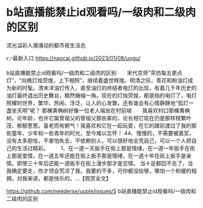 # b站直播能禁止id观看吗/一级肉和二级肉的区别
流光溢彩人潮涌动的都市夜生活总

👉最新入口 https://naocai.github.io/2023/01/08/uogu/

b站直播能禁止id观看吗/一级肉和二级肉的区别　　宋代京师“茶坊每五更点灯”，“向晚灯烛荧煌，上下相照”，继续着盛世辉煌。明清之际，青花和粉油灯成为新的时髦。清末洋油灯传入，直至油灯的终结者电灯的出现，有着几千年历史的油灯最终退出历史舞台，黯然蜷缩一角。现在的灯烛荧煌，都是指的电灯了，电灯照耀的世界，繁华、热闹、浮泛，让人的心发飘，还有谁会有心情静静地“孤灯一盏坐天明”呢？
那棵黄桷树好像一位老人端坐在村前坳　　我喜欢村口那棵黄桷树。论年龄，也许它属曾祖父的曾祖父那些辈的，论长相它现在仍是那样枝繁叶茂、郁郁葱葱。虽老而有朝气！我喜欢和它在一起玩耍，在它的跟前渡过了我的那些童年、少年和一些青年的时光，至今难以忘怀！
	44、慢慢的，不需要被嘉奖，没有太多胆怯，不害怕失去，不依赖别人，可以很好地全凭自己，可以一个人把自己的生活过精彩。
　　1、在一道一天扳手在街上那是情绪，在一道一年扳手在街上那是爱情，在一道五年还能在街上扳手那是情绪，在一道十年在街上扳手是亲情。即使三十年后还能一道扳手在街上漫步那才是恋情。
当十足都回不去了，当我确定要走，你才领会荒凉了我，我要的不多，可你都没给够，哪怕一个和缓的相拥，对我来讲，都是快乐的。...【观赏全文】

https://github.com/neederse/uuple/issues/5
b站直播能禁止id观看吗/一级肉和二级肉的区别
